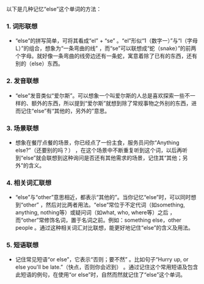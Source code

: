以下是几种记忆“else”这个单词的方法：

### 1. 词形联想
 - “else”的拼写简单，可将其看成“el” + “se” 。“el”形似“1（数字一）”与“l（字母L）”的组合，想象为“一条弯曲的线” ，而“se”可以联想成“蛇（snake）”的前两个字母。就好像一条弯曲的线旁边还有一条蛇，寓意着除了已有的东西，还有别的（else）东西。

### 2. 发音联想
 - “else”发音类似“爱尔斯”。可以想象一个叫爱尔斯的人总是喜欢探索一些不一样的、额外的东西，所以提到“爱尔斯”就想到除了常规事物之外别的东西，进而记住“else”有“其他的，另外的”意思。

### 3. 场景联想
 - 想象在餐厅点餐的场景，你已经点了一份主食，服务员问你“Anything else?”（还要别的吗？） ，在这个场景中不断重复听到这个词，以后再听到“else”就会联想到这种询问是否还有其他需求的场景，记住其“其他；另外”的含义。

### 4. 相关词汇联想
 - “else”与“other”意思相近，都表示“其他的”。当你记忆“else”时，可以同时想到“other” ，然后对比两者用法。“else”常位于不定代词（如something, anything, nothing等）或疑问词（如what, who, where等）之后 ，而“other”常修饰名词，置于名词之前。例如：something else，other people 。通过这种相关词汇对比联想，能更好地记住“else”的含义及用法。

### 5. 短语联想
 - 记住常见短语“or else”，它表示“否则；要不然” 。比如句子“Hurry up, or else you'll be late.”（快点，否则你会迟到） 。通过记住这个常用短语及包含此短语的例句，在使用“or else”时，自然而然就记住了“else”这个单词。 